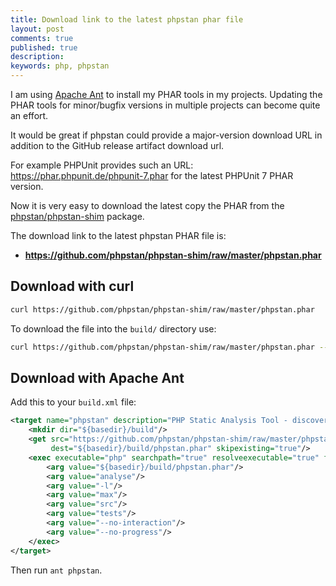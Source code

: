 ```yaml
---
title: Download link to the latest phpstan phar file
layout: post
comments: true
published: true
description: 
keywords: php, phpstan
---
```


I am using [Apache Ant](https://ant.apache.org/) to install my PHAR tools in my projects. Updating the PHAR tools for minor/bugfix versions in multiple projects can become quite an effort.

It would be great if phpstan could provide a major-version download URL in addition to the GitHub release artifact download url.

For example PHPUnit provides such an URL: <https://phar.phpunit.de/phpunit-7.phar> for the latest PHPUnit 7 PHAR version.

Now it is very easy to download the latest copy the PHAR from the [phpstan/phpstan-shim](https://github.com/phpstan/phpstan-shim) package.

The download link to the latest phpstan PHAR file is: 

* **<https://github.com/phpstan/phpstan-shim/raw/master/phpstan.phar>**

## Download with curl

```bash
curl https://github.com/phpstan/phpstan-shim/raw/master/phpstan.phar
```

To download the file into the `build/` directory use:

```bash
curl https://github.com/phpstan/phpstan-shim/raw/master/phpstan.phar --output build/phpstan.phar
```

## Download with Apache Ant

Add this to your `build.xml` file:

```xml
<target name="phpstan" description="PHP Static Analysis Tool - discover bugs in your code without running it">
    <mkdir dir="${basedir}/build"/>
    <get src="https://github.com/phpstan/phpstan-shim/raw/master/phpstan.phar"
         dest="${basedir}/build/phpstan.phar" skipexisting="true"/>
    <exec executable="php" searchpath="true" resolveexecutable="true" failonerror="true">
        <arg value="${basedir}/build/phpstan.phar"/>
        <arg value="analyse"/>
        <arg value="-l"/>
        <arg value="max"/>
        <arg value="src"/>
        <arg value="tests"/>
        <arg value="--no-interaction"/>
        <arg value="--no-progress"/>
    </exec>
</target>
```

Then run `ant phpstan`.



